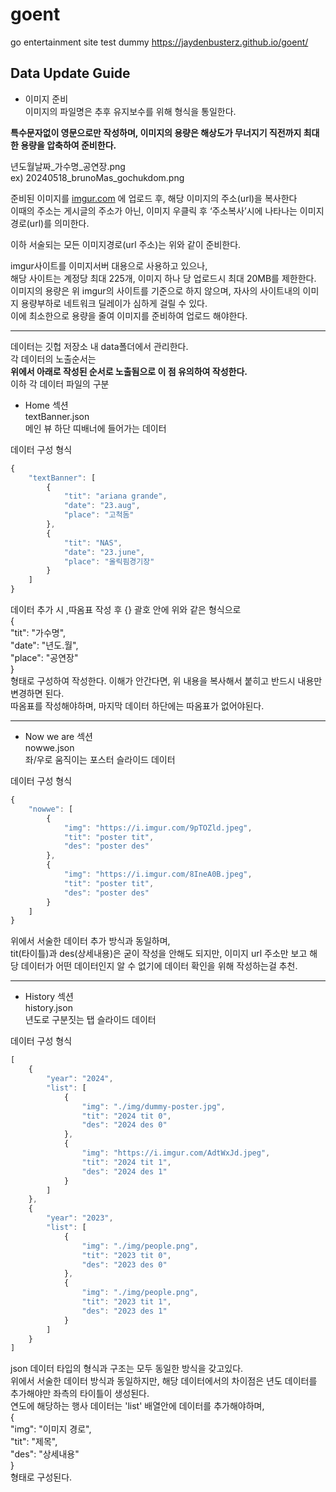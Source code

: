 # goent
go entertainment site test dummy
https://jaydenbusterz.github.io/goent/

## Data Update Guide

* 이미지 준비  
이미지의 파일명은 추후 유지보수를 위해 형식을 통일한다.
  
**특수문자없이 영문으로만 작성하며,
이미지의 용량은 해상도가 무너지기 직전까지 최대한 용량을 압축하여 준비한다.**
  
년도월날짜_가수명_공연장.png   
ex) 20240518_brunoMas_gochukdom.png   
   
준비된 이미지를 [imgur.com](https://imgur.com) 에 업로드 후,
해당 이미지의 주소(url)을 복사한다   
이때의 주소는 게시글의 주소가 아닌,
이미지 우클릭 후 ‘주소복사’시에 나타나는 이미지경로(url)를 의미한다.
   
이하 서술되는 모든 이미지경로(url 주소)는 위와 같이 준비한다.
   
imgur사이트를 이미지서버 대용으로 사용하고 있으나,   
해당 사이트는 계정당 최대 225개,
이미지 하나 당 업로드시 최대 20MB를 제한한다.   
이미지의 용량은 위 imgur의 사이트를 기준으로 하지 않으며, 자사의 사이트내의 이미지 용량부하로 네트워크 딜레이가 심하게 걸릴 수 있다.   
이에 최소한으로 용량을 줄여 이미지를 준비하여 업로드 해야한다. 

***

데이터는 깃헙 저장소 내 data폴더에서 관리한다.   
각 데이터의 노출순서는   
**위에서 아래로 작성된 순서로 노출됨으로 이 점 유의하여 작성한다.**    
이하 각 데이터 파일의 구분   

* Home 섹션   
textBanner.json   
메인 뷰 하단 띠배너에 들어가는 데이터   
   
데이터 구성 형식
```javascript
{
    "textBanner": [
        {
            "tit": "ariana grande",
            "date": "23.aug",
            "place": "고척돔"
        },
        {
            "tit": "NAS",
            "date": "23.june",
            "place": "올릭핌경기장"
        }
    ]
}
```
데이터 추가 시 ,따옴표 작성 후 {} 괄호 안에 위와 같은 형식으로   
{   
    "tit": "가수명",   
    "date": "년도.월",   
    "place": "공연장"   
}   
형태로 구성하여 작성한다. 이해가 안간다면,
위 내용을 복사해서 붙히고 반드시 내용만 변경하면 된다.   
따옴표를 작성해야하며, 마지막 데이터 하단에는 따옴표가 없어야된다.   

***

* Now we are 섹션   
nowwe.json   
좌/우로 움직이는 포스터 슬라이드 데이터   
   
데이터 구성 형식
```javascript
{
    "nowwe": [
        {
            "img": "https://i.imgur.com/9pTOZld.jpeg",
            "tit": "poster tit",
            "des": "poster des"
        },
        {
            "img": "https://i.imgur.com/8IneA0B.jpeg",
            "tit": "poster tit",
            "des": "poster des"
        }
    ]
}
```
위에서 서술한 데이터 추가 방식과 동일하며,   
tit(타이틀)과 des(상세내용)은 굳이 작성을 안해도 되지만, 이미지 url 주소만 보고
해당 데이터가 어떤 데이터인지 알 수 없기에 데이터 확인을 위해 작성하는걸 추천.   

***

* History 섹션   
history.json   
년도로 구분짓는 탭 슬라이드 데이터   

데이터 구성 형식
```javascript
[
    {
        "year": "2024",
        "list": [
            {
                "img": "./img/dummy-poster.jpg",
                "tit": "2024 tit 0",
                "des": "2024 des 0"
            },
            {
                "img": "https://i.imgur.com/AdtWxJd.jpeg",
                "tit": "2024 tit 1",
                "des": "2024 des 1"
            }
        ]
    },
    {
        "year": "2023",
        "list": [
            {
                "img": "./img/people.png",
                "tit": "2023 tit 0",
                "des": "2023 des 0"
            },
            {
                "img": "./img/people.png",
                "tit": "2023 tit 1",
                "des": "2023 des 1"
            }
        ]
    }
]
```
json 데이터 타입의 형식과 구조는 모두 동일한 방식을 갖고있다.   
위에서 서술한 데이터 방식과 동일하지만,
해당 데이터에서의 차이점은 년도 데이터를 추가해야만 좌측의 타이틀이 생성된다.   
연도에 해당하는 행사 데이터는 'list' 배열안에 데이터를 추가해야하며,   
{   
    "img": "이미지 경로",   
    "tit": "제목",   
    "des": "상세내용"   
}   
형태로 구성된다.   